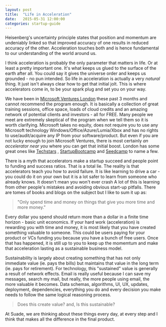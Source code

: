 ```yaml
---
layout: post
title:  "Life in Acceleration"
date:   2015-05-31 12:00:00
categories: startup-guide
---
```


<aside>
Heisenberg's uncertainty principle states that position and momentum are undeniably linked so that improved accuracy of one results in reduced accuracy of the other. Acceleration touches both and is hence fundamental to our understanding of the world around us.
</aside>

I think acceleration is probably the only parameter that matters in life. Or at least a pretty important one. It's what keeps us glued to the surface of the earth after all. You could say it gives the universe order and keeps us grounded - no pun intended. So life in acceleration is actually a very *natural* thing. It just isn't always clear how to get that initial jolt. This is where accelerators come in, to be your spark plug and set you on your way. 

We have been in [Microsoft Ventures London](https://www.microsoftventures.com/locations/london "MS Ventures London") these past 3 months and cannot recommend the program enough. It is basically a collection of great training sessions, office space, loads of cloud credits and an amazing network of potential clients and investors - all for FREE. Many people we meet are extremely skeptical of the program when we tell them so it is worth clarifying. Microsoft takes no equity, does not require you to use any Microsoft technology Windows/Office/Azure/Lumia/Xbox and has no rights to use/audit/acquire any IP from your software/product. But even if you are not lucky enough to join Microsoft Ventures, there is most certainly *an accelerator near you* where you can get that initial boost. London has some great ones like [Techstars][1] , [StartupBootcamp][2] and [Seedcamp][3] to name a few.

There is a myth that accelerators make a startup succeed and people point to funding and success ratios. That is a total lie. The reality is that accelerators teach you how to avoid failure. It is like learning to drive a car - you could do it on your own but it is a lot safer to learn from someone who already knows. It doesn't mean you won't ever crash A lot of this is learning from other people's mistakes and avoiding obvious start-up pitfalls. There are tomes of books and blogs on the subject but I like to sum it up as:

> "Only spend time and money on things that give you more time and more money."

Every dollar you spend should return more than a dollar in a finite time horizon - basic unit economics. If your hard work (acceleration) is rewarding you with time and money, it is most likely that you have created something valuable to someone. This could be users paying for your product or VCs funding you because you have a bunch of free users. Once that has happened, it is still up to you to keep up the momemtum and make that acceleration lasting as a sustainable business model. 

Sustainability is largely about creating something that has not only immediate value (ie. pays the bills) but maintains that value in the long term (ie. pays for retirement). For technology, this "sustained" value is generally a result of network effects. Email is really useful because I can save my messages, search my mail, but really, the more people using email, the more valuable it becomes. Data schemas, algorithms, UI, UX, updates, deployment, dependencies, everything you do and every decision you make needs to follow the same logical reasoning process. 

> Does this create value? and,
> Is this sustainable?

At Suade, we are thinking about these things every day, at every step and I think that makes all the difference in the final product.



[1]: 	http://www.techstars.com/program/locations/london/ "Techstars London"
[2]: 	http://www.startupbootcamp.org/ "StartupBootcamp"
[3]: 	http://seedcamp.com/ "Seedcamp"



